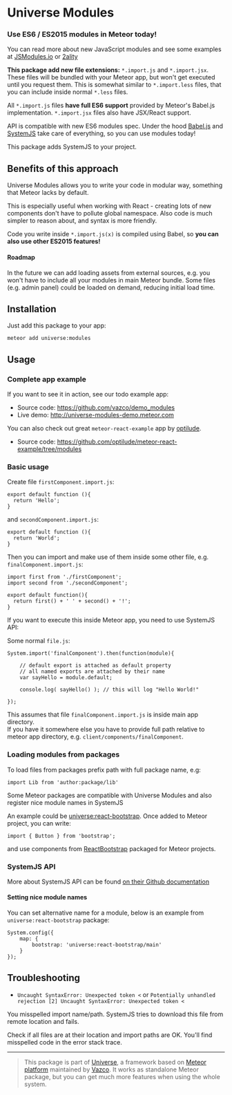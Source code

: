 # Universe Modules

### Use ES6 / ES2015 modules in Meteor today!

You can read more about new JavaScript modules and see some examples at [JSModules.io](http://jsmodules.io) or [2ality](http://www.2ality.com/2014/09/es6-modules-final.html)

**This package add new file extensions:** `*.import.js` and `*.import.jsx`.  
These files will be bundled with your Meteor app, but won't get executed until you request them.
This is somewhat similar to `*.import.less` files, that you can include inside normal `*.less` files.

All `*.import.js` files **have full ES6 support** provided by Meteor's Babel.js implementation.
`*.import.jsx` files also have JSX/React support.

API is compatible with new ES6 modules spec.
Under the hood [Babel.js](https://babeljs.io) and [SystemJS](https://github.com/systemjs/systemjs) take care of everything, so you can use modules today!

This package adds SystemJS to your project.

## Benefits of this approach

Universe Modules allows you to write your code in modular way, something that Meteor lacks by default.

This is especially useful when working with React - creating lots of new components don't have to pollute global namespace.
Also code is much simpler to reason about, and syntax is more friendly.
 
Code you write inside `*.import.js(x)` is compiled using Babel, so **you can also use other ES2015 features!** 

#### Roadmap

In the future we can add loading assets from external sources, e.g. you won't have to include all your modules in main Meteor bundle.
Some files (e.g. admin panel) could be loaded on demand, reducing initial load time.

## Installation

Just add this package to your app:

    meteor add universe:modules


## Usage

### Complete app example

If you want to see it in action, see our todo example app:

- Source code: https://github.com/vazco/demo_modules
- Live demo: http://universe-modules-demo.meteor.com

You can also check out great `meteor-react-example` app by [optilude](https://github.com/optilude).

- Source code: https://github.com/optilude/meteor-react-example/tree/modules


### Basic usage

Create file `firstComponent.import.js`:

    export default function (){
      return 'Hello';
    }

and `secondComponent.import.js`:

    export default function (){
      return 'World';
    }

Then you can import and make use of them inside some other file, e.g. `finalComponent.import.js`:

    import first from './firstComponent';
    import second from './secondComponent';
    
    export default function(){
      return first() + ' ' + second() + '!';
    }


If you want to execute this inside Meteor app, you need to use SystemJS API:

Some normal `file.js`:

    System.import('finalComponent').then(function(module){
    
        // default export is attached as default property
        // all named exports are attached by their name
        var sayHello = module.default;
        
        console.log( sayHello() ); // this will log "Hello World!"
        
    });

This assumes that file `finalComponent.import.js` is inside main app directory.  
If you have it somewhere else you have to provide full path relative to meteor app directory,
e.g. `client/components/finalComponent`.


### Loading modules from packages

To load files from packages prefix path with full package name, e.g:

    import Lib from 'author:package/lib' 

Some Meteor packages are compatible with Universe Modules and also register nice module names in SystemJS

An example could be [universe:react-bootstrap](https://atmospherejs.com/universe/react-bootstrap).
Once added to Meteor project, you can write:

    import { Button } from 'bootstrap';

and use components from [ReactBootstrap](https://react-bootstrap.github.io/) packaged for Meteor projects.

### SystemJS API

More about SystemJS API can be found [on their Github documentation](https://github.com/systemjs/systemjs/blob/master/docs/system-api.md)

#### Setting nice module names

You can set alternative name for a module, below is an example from `universe:react-bootstrap` package:

    System.config({
        map: {
            bootstrap: 'universe:react-bootstrap/main'
        }
    });


## Troubleshooting

- `Uncaught SyntaxError: Unexpected token <` or `Potentially unhandled rejection [2] Uncaught SyntaxError: Unexpected token <`

You misspelled import name/path. SystemJS tries to download this file from remote location and fails.

Check if all files are at their location and import paths are OK.
You'll find misspelled code in the error stack trace.



----

> This package is part of [Universe](http://unicms.io), a framework based on [Meteor platform](http://meteor.com) maintained by [Vazco](http://www.vazco.eu).
> It works as standalone Meteor package, but you can get much more features when using the whole system.